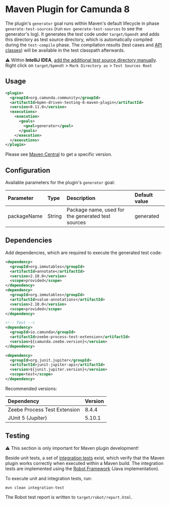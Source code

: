# Maven Plugin for Camunda 8
The plugin's `generator` goal runs within Maven's default lifecycle in phase `generate-test-sources` (run `mvn generate-test-sources` to see the generator's log).
It generates the test code under `target/bpmndt` and adds this directory as test source directory, which is automatically compiled during the `test-compile` phase.
The compilation results (test cases and [API classes](../impl-8/src/main/java/org/camunda/community/bpmndt/api)) will be available in the test classpath afterwards.

:warning: Within **IntelliJ IDEA**, [add the additional test source directory manually](https://www.jetbrains.com/help/idea/testing.html#add-test-root).
Right click on `target/bpmndt` > `Mark Directory as` > `Test Sources Root`

## Usage

```xml
<plugin>
  <groupId>org.camunda.community</groupId>
  <artifactId>bpmn-driven-testing-8-maven-plugin</artifactId>
  <version>0.11.0</version>
  <executions>
    <execution>
      <goals>
        <goal>generator</goal>
      </goals>
    </execution>
  </executions>
</plugin>
```

Please see [Maven Central](https://central.sonatype.com/artifact/org.camunda.community/bpmn-driven-testing-8-maven-plugin/0.11.0/versions) to get a specific version.

## Configuration
Available parameters for the plugin's `generator` goal:

| Parameter            | Type         | Description                                                                | Default value |
|:---------------------|:-------------|:---------------------------------------------------------------------------|:--------------|
| packageName          | String       | Package name, used for the generated test sources | generated |

## Dependencies
Add dependencies, which are required to execute the generated test code:

```xml
<dependency>
  <groupId>org.immutables</groupId>
  <artifactId>annotate</artifactId>
  <version>2.10.0</version>
  <scope>provided</scope>
</dependency>
<dependency>
  <groupId>org.immutables</groupId>
  <artifactId>value-annotations</artifactId>
  <version>2.10.0</version>
  <scope>provided</scope>
</dependency>

<!-- Test -->
<dependency>
  <groupId>io.camunda</groupId>
  <artifactId>zeebe-process-test-extension</artifactId>
  <version>${camunda.zeebe.version}</version>
</dependency>

<dependency>
  <groupId>org.junit.jupiter</groupId>
  <artifactId>junit-jupiter-api</artifactId>
  <version>${junit.jupiter.version}</version>
  <scope>test</scope>
</dependency>
```

Recommended versions:

| Dependency                   | Version |
|:-----------------------------|:--------|
| Zeebe Process Test Extension | 8.4.4   |
| JUnit 5 (Jupiter)            | 5.10.1  |

## Testing
:warning: This section is only important for Maven plugin development!

Beside unit tests, a set of [integration tests](../integration-tests-8) exist,
which verify that the Maven plugin works correctly when executed within a Maven build.
The integration tests are implemented using the [Robot Framework](https://robotframework.org/) (Java implementation).

To execute unit and integration tests, run:

```
mvn clean integration-test
```

The Robot test report is written to `target/robot/report.html`.
